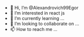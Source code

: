 - 👋 Hi, I’m @Alexandrovich99Egor
- 👀 I’m interested in react js 
- 🌱 I’m currently learning ...
- 💞️ I’m looking to collaborate on ...
- 📫 How to reach me ...

